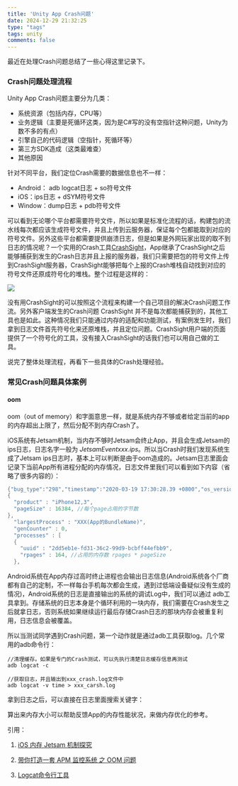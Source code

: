 ```yaml
---
title: 'Unity App Crash问题'
date: 2024-12-29 21:32:25
type: "tags"
tags: unity
comments: false
---
```


最近在处理Crash问题总结了一些心得这里记录下。

### Crash问题处理流程

Unity App Crash问题主要分为几类：

* 系统资源（包括内存，CPU等）
* 业务逻辑（主要是死循环这类，因为是C#写的没有空指针这种问题，Unity为数不多的有点）
* 引擎自己的代码逻辑（空指针，死循环等）
* 第三方SDK造成（这类最难查）
* 其他原因

针对不同平台，我们定位Crash需要的数据信息也不一样：

* Android： adb logcat日志 + so符号文件
* iOS：ips日志 + dSYM符号文件
* Window：dump日志 + pdb符号文件

可以看到无论哪个平台都需要符号文件，所以如果是标准化流程的话，构建包的流水线每次都应该生成符号文件，并且上传到云服务器，保证每个包都能取到对应的符号文件。另外这些平台都需要提供崩溃日志，但是如果是外网玩家出现的取不到日志的情况呢？一个实用的Crash工具[CrashSight](https://crashsight.qq.com/)，App继承了CrashSight之后能够捕获到发生的Crash日志并且上报的服务器，我们只需要把包的符号文件上传到CrashSight服务器，CrashSight能够把每个上报的Crash堆栈自动找到对应的符号文件还原成符号化的堆栈。整个过程是这样的：

![](D:\Github\yiliangduan.github.com\images\crash\crashsight_flow.png)

没有用CrashSight的可以按照这个流程来构建一个自己项目的解决Crash问题工作流。另外客户端发生的Crash问题 CrashSight 并不是每次都能捕获到的，其他工具也是如此。这种情况我们只能通过内存的适配和功能测试，有案例发生时，我们拿到日志文件首先符号化来还原堆栈，并且定位问题。CrashSight用户端的页面提供了一个符号化的工具，没有接入CrashSight的话我们也可以用自己做的工具。

说完了整体处理流程，再看下一些具体的Crash处理经验。

### 常见Crash问题具体案例

#### oom 

oom（out of memory）和字面意思一样，就是系统内存不够或者给定当前的app的内存超出上限了，然后分配不到内存Crash了。

iOS系统有Jetsam机制，当内存不够时Jetsam会终止App，并且会生成Jetsam的ips日志，日志名字一般为  *JetsamEventxxx.ips*。所以当Crash时我们发现系统生成了Jetsam ips日志时，基本上可以判断是由于oom造成的。Jetsam日志里面会记录下当前App所有进程分配的内存情况，日志文件里我们可以看到如下内容（省略了很多内容的）：
```c#
{"bug_type":"298","timestamp":"2020-03-19 17:30:28.39 +0800","os_version":"iPhone OS 13.3.1 (17D50)","incident_id":"7F111601-BC7A-4BD7-F468-CE3370053097"}
{
  "product" : "iPhone12,3",
  "pageSize" : 16384, //每个page占用的字节数
},
  "largestProcess" : "XXX(App的BundleName)",
  "genCounter" : 0,
  "processes" : [
  {
    "uuid" : "2dd5eb1e-fd31-36c2-99d9-bcbff44efbb9",
    "rpages" : 164, //占用的内存数 rpages * pageSize
  },
```

Android系统在App内存过高时终止进程也会输出日志信息(Android系统各个厂商都有自己的定制，不一样每台手机每次都会生成，遇到过低端设备疑似没有生成的情况)，Android系统的日志是直接输出的系统的调试Log中，我们可以通过 adb工具拿到。存储系统的日志本身是个循环利用的一块内存，我们需要在Crash发生之后就拿日志，否则系统如果继续运行最后存储Crash日志的那块内存会被重复利用，日志信息会被覆盖。

所以当测试同学遇到Crash问题，第一个动作就是通过adb工具获取log。几个常用的adb命令行：

```shell
//清理缓存。如果是专门的Crash测试，可以先执行清楚日志缓存信息再测试
adb logcat -c

//获取日志，并且输出到xxx_crash.log文件中
adb logcat -v time > xxx_carsh.log
```

拿到日志之后，可以直接在日志里面搜索关键字：





算出来内存大小可以帮助反馈App的内存性能状况，来做内存优化的参考。



引用：

1. [iOS 内存 Jetsam 机制探究](https://juejin.cn/post/6844903508848689166)

2. [带你打造一套 APM 监控系统 之 OOM 问题](https://cloud.tencent.com/developer/inventory/513/article/1662232)
3. [Logcat命令行工具](https://developer.android.com/tools/logcat?hl=zh-cn)